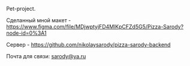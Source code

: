 Pet-project.

Сделанный мной макет - https://www.figma.com/file/MDjwptyjFD4MlKpCFZd5G5/Pizza-Sarody?node-id=0%3A1

Сервер - https://github.com/nikolaysarody/pizza-sarody-backend

Почта для связи: sarody@ya.ru